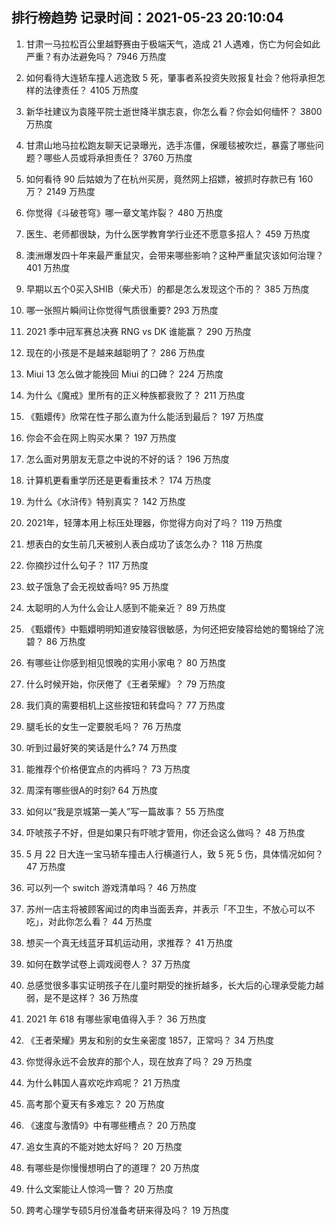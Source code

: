 
## 排行榜趋势 记录时间：2021-05-23 20:10:04
  
  1. 甘肃一马拉松百公里越野赛由于极端天气，造成 21 人遇难，伤亡为何会如此严重？有办法避免吗？ 7946 万热度
    
  2. 如何看待大连轿车撞人逃逸致 5 死，肇事者系投资失败报复社会？他将承担怎样的法律责任？ 4105 万热度
    
  3. 新华社建议为袁隆平院士逝世降半旗志哀，你怎么看？你会如何缅怀？ 3800 万热度
    
  4. 甘肃山地马拉松跑友聊天记录曝光，选手冻僵，保暖毯被吹烂，暴露了哪些问题？哪些人员或将承担责任？ 3760 万热度
    
  5. 如何看待 90 后姑娘为了在杭州买房，竟然网上招嫖，被抓时存款已有 160 万？ 2149 万热度
    
  6. 你觉得《斗破苍穹》哪一章文笔炸裂？ 480 万热度
    
  7. 医生、老师都很缺，为什么医学教育学行业还不愿意多招人？ 459 万热度
    
  8. 澳洲爆发四十年来最严重鼠灾，会带来哪些影响？这种严重鼠灾该如何治理？ 401 万热度
    
  9. 早期以五个0买入SHIB（柴犬币）的都是怎么发现这个币的？ 385 万热度
    
  10. 哪一张照片瞬间让你觉得气质很重要? 293 万热度
    
  11. 2021 季中冠军赛总决赛 RNG vs DK 谁能赢？ 290 万热度
    
  12. 现在的小孩是不是越来越聪明了？ 286 万热度
    
  13. Miui 13 怎么做才能挽回 Miui 的口碑？ 224 万热度
    
  14. 为什么《魔戒》里所有的正义种族都衰败了？ 211 万热度
    
  15. 《甄嬛传》欣常在性子那么直为什么能活到最后？ 197 万热度
    
  16. 你会不会在网上购买水果？ 197 万热度
    
  17. 怎么面对男朋友无意之中说的不好的话？ 196 万热度
    
  18. 计算机更看重学历还是更看重技术？ 174 万热度
    
  19. 为什么《水浒传》特别真实？ 142 万热度
    
  20. 2021年，轻薄本用上标压处理器，你觉得方向对了吗？ 119 万热度
    
  21. 想表白的女生前几天被别人表白成功了该怎么办？ 118 万热度
    
  22. 你摘抄过什么句子？ 117 万热度
    
  23. 蚊子饿急了会无视蚊香吗? 95 万热度
    
  24. 太聪明的人为什么会让人感到不能亲近？ 89 万热度
    
  25. 《甄嬛传》中甄嬛明明知道安陵容很敏感，为何还把安陵容给她的蜀锦给了浣碧？ 86 万热度
    
  26. 有哪些让你感到相见恨晚的实用小家电？ 80 万热度
    
  27. 什么时候开始，你厌倦了《王者荣耀》？ 79 万热度
    
  28. 我们真的需要相机上这些按钮和转盘吗？ 77 万热度
    
  29. 腿毛长的女生一定要脱毛吗？ 76 万热度
    
  30. 听到过最好笑的笑话是什么? 74 万热度
    
  31. 能推荐个价格便宜点的内裤吗？ 73 万热度
    
  32. 周深有哪些很A的时刻? 64 万热度
    
  33. 如何以“我是京城第一美人”写一篇故事？ 55 万热度
    
  34. 吓唬孩子不好，但是如果只有吓唬才管用，你还会这么做吗？ 48 万热度
    
  35. 5 月 22 日大连一宝马轿车撞击人行横道行人，致 5 死 5 伤，具体情况如何？ 47 万热度
    
  36. 可以列一个 switch 游戏清单吗？ 46 万热度
    
  37. 苏州一店主将被顾客闻过的肉串当面丢弃，并表示「不卫生，不放心可以不吃」，对此你怎么看？ 44 万热度
    
  38. 想买一个真无线蓝牙耳机运动用，求推荐？ 41 万热度
    
  39. 如何在数学试卷上调戏阅卷人？ 37 万热度
    
  40. 总感觉很多事实证明孩子在儿童时期受的挫折越多，长大后的心理承受能力越弱，是不是这样？ 36 万热度
    
  41. 2021 年 618 有哪些家电值得入手？ 36 万热度
    
  42. 《王者荣耀》男友和别的女生亲密度 1857，正常吗？ 34 万热度
    
  43. 你觉得永远不会放弃的那个人，现在放弃了吗？ 29 万热度
    
  44. 为什么韩国人喜欢吃炸鸡呢？ 21 万热度
    
  45. 高考那个夏天有多难忘？ 20 万热度
    
  46. 《速度与激情9》中有哪些槽点？ 20 万热度
    
  47. 追女生真的不能对她太好吗？ 20 万热度
    
  48. 有哪些是你慢慢想明白了的道理？ 20 万热度
    
  49. 什么文案能让人惊鸿一瞥？ 20 万热度
    
  50. 跨考心理学专硕5月份准备考研来得及吗？ 19 万热度
    